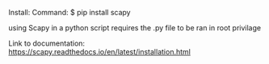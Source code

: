 Install:
Command: $ pip install scapy

using Scapy in a python script requires the .py file to be ran in root privilage

Link to documentation:
https://scapy.readthedocs.io/en/latest/installation.html
